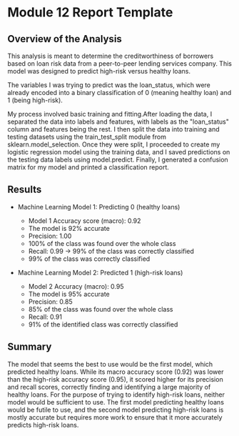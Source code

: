 # Module 12 Report Template

## Overview of the Analysis

 This analysis is meant to determine the creditworthiness of borrowers based on loan risk data from a peer-to-peer lending services company. This model was designed to predict high-risk versus healthy loans. 

The variables I was trying to predict was the loan_status, which were already encoded into a binary classification of 0 (meaning healthy loan) and 1 (being high-risk). 

 My process involved basic training and fitting.After loading the data, I separated the data into labels and features, with labels as the "loan_status" column and features being the rest. I then split the data into training and testing datasets using the train_test_split module from sklearn.model_selection. Once they were split, I proceeded to create my logistic regression model using the training data, and I saved predictions on the testing data labels using model.predict. Finally, I generated a confusion matrix for my model and printed a classification report. 


## Results

* Machine Learning Model 1: Predicting 0 (healthy loans)
  * Model 1 Accuracy score (macro): 0.92 
   * The model is 92% accurate
  * Precision: 1.00 
   * 100% of the class was found over the whole class
  * Recall: 0.99 -> 99% of the class was correctly classified
   * 99% of the class was correctly classified


* Machine Learning Model 2: Predicted 1 (high-risk loans)
  * Model 2 Accuracy (macro): 0.95 
   * The model is 95% accurate
  * Precision: 0.85
   * 85% of the class was found over the whole class
  * Recall: 0.91 
   * 91% of the identified class was correctly classified
  
  
## Summary
The model that seems the best to use would be the first model, which predicted healthy loans. While its macro accuracy score (0.92) was lower than the high-risk accuracy score (0.95), it scored higher for its precision and recall scores, correctly finding and identifying a large majority of healthy loans. 
For the purpose of trying to identify high-risk loans, neither model would be sufficient to use. The first model predicting healthy loans would be futile to use, and the second model predicting high-risk loans is mostly accurate but requires more work to ensure that it more accurately predicts high-risk loans. 
